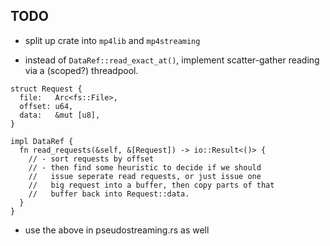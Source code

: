 ## TODO

- split up crate into `mp4lib` and `mp4streaming`

- instead of `DataRef::read_exact_at()`, implement
  scatter-gather reading via a (scoped?) threadpool.

```
struct Request {
  file:   Arc<fs::File>,
  offset: u64,
  data:   &mut [u8],
}

impl DataRef {
  fn read_requests(&self, &[Request]) -> io::Result<()> {
    // - sort requests by offset
    // - then find some heuristic to decide if we should
    //   issue seperate read requests, or just issue one
    //   big request into a buffer, then copy parts of that
    //   buffer back into Request::data.
  }
}
```

- use the above in pseudostreaming.rs as well


